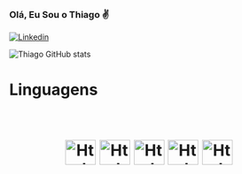 ### Olá, Eu Sou o Thiago ✌️
[![Linkedin](https://img.shields.io/badge/LinkedIn-0077B5?style=for-the-badge&logo=linkedin&logoColor=white)](https://www.linkedin.com/in/thiago-schwarz-6bb194208/)

![Thiago GitHub stats](https://github-readme-stats.vercel.app/api?username=httpsSchwarz&show_icons=true&theme=merko)

<h1 align="centerr" alt="Html-Thiago" height="45" width="55">Linguagens<h1/>

<div align="center" style="display: inline_block"><br>
   
<img align="centerr" alt="Html-Thiago" height="45" width="55" src="https://cdn.jsdelivr.net/gh/devicons/devicon/icons/html5/html5-original.svg" />
<img align="centerr" alt="Html-Thiago" height="45" width="55" src="https://cdn.jsdelivr.net/gh/devicons/devicon/icons/javascript/javascript-original.svg" />
<img align="centerr" alt="Html-Thiago" height="45" width="55" src="https://cdn.jsdelivr.net/gh/devicons/devicon/icons/css3/css3-original.svg" />
<img align="centerr" alt="Html-Thiago" height="45" width="55" src="https://cdn.jsdelivr.net/gh/devicons/devicon/icons/php/php-original.svg" />
<img align="centerr" alt="Html-Thiago" height="45" width="55 "src="https://cdn.jsdelivr.net/gh/devicons/devicon/icons/mysql/mysql-original.svg" />
                                       
   
<div>
